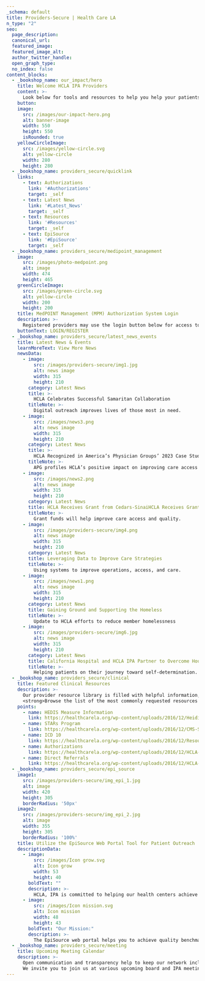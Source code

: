 ```yaml
---
_schema: default
title: Providers-Secure | Health Care LA
n_type: "2"
seo:
  page_description:
  canonical_url:
  featured_image:
  featured_image_alt:
  author_twitter_handle:
  open_graph_type:
  no_index: false
content_blocks:
  - _bookshop_name: our_impact/hero
    title: Welcome HCLA IPA Providers
    content: >-
      Look below for tools and resources to help you help your patients.
    button:
    image:
      src: /images/our-impact-hero.png
      alt: banner-image
      width: 550
      height: 550
      isRounded: true
    yellowCircleImage:
      src: /images/yellow-circle.svg
      alt: yellow-circle
      width: 280
      height: 280
  - _bookshop_name: providers_secure/quicklink
    links:
      - text: Authorizations
        link: '#Authorizations'
        target: _self
      - text: Latest News
        link: '#Latest_News'
        target: _self
      - text: Resources
        link: '#Resources'
        target: _self
      - text: EpiSource
        link: '#EpiSource'
        target: _self
  - _bookshop_name: providers_secure/medipoint_management
    image:
      src: /images/photo-medpoint.png
      alt: image
      width: 474
      height: 465
    greenCircleImage:
      src: /images/green-circle.svg
      alt: yellow-circle
      width: 200
      height: 200
    title: MedPOINT Management (MPM) Authorization System Login
    description: >-
      Registered providers may use the login button below for access to our Provider Portal System, courtesy of our management company, MPM. Non-registered providers may use the “Register” button below to submit a request for system access or contact MedPoint Management’s Network Management Department at 818-702-0100.
    buttonText: LOGIN/REGISTER
  - _bookshop_name: providers_secure/latest_news_events
    title: Latest News & Events
    learnMoreText: View More News
    newsData:
      - image:
          src: /images/providers-secure/img1.jpg
          alt: news image
          width: 315
          height: 210
        category: Latest News
        title: >-
          HCLA Celebrates Successful Samaritan Collaboration
        titleNote: >-
          Digital outreach improves lives of those most in need.
      - image:
          src: /images/news3.png
          alt: news image
          width: 315
          height: 210
        category: Latest News
        title: >-
          HCLA Recognized in America’s Physician Groups’ 2023 Case Studies in Excellence
        titleNote: >-
          APG profiles HCLA’s positive impact on improving care access
      - image:
          src: /images/news2.png
          alt: news image
          width: 315
          height: 210
        category: Latest News
        title: HCLA Receives Grant from Cedars-SinaiHCLA Receives Grant from Cedars-Sinai
        titleNote: >-
          Grant funds will help improve care access and quality.
      - image:
          src: /images/providers-secure/img4.png
          alt: news image
          width: 315
          height: 210
        category: Latest News
        title: Leveraging Data to Improve Care Strategies
        titleNote: >-
          Using systems to improve operations, access, and care.
      - image:
          src: /images/news1.png
          alt: news image
          width: 315
          height: 210
        category: Latest News
        title: Gaining Ground and Supporting the Homeless
        titleNote: >-
          Update to HCLA efforts to reduce member homelessness
      - image:
          src: /images/providers-secure/img6.jpg
          alt: news image
          width: 315
          height: 210
        category: Latest News
        title: California Hospital and HCLA IPA Partner to Overcome Housing Barriers
        titleNote: >-
          Helping patients on their journey toward self-determination.
  - _bookshop_name: providers_secure/clinical
    title: Featured Clinical Resources
    description: >-
      Our provider resource library is filled with helpful information, forms and educational materials—including health plan specific and required forms. Many library categories, like Clinical Practice Protocols, and Health Educational Materials feature content geared towards illness prevention and wellness. This content is designed to supplement the quality preventive care you provide patients every day.<br/><br/>
      <strong>Browse the list of the most commonly requested resources to the left, or <a class="text-blue" href="/resource-provider">Click Here</a> to enter the full Resource Center.</strong>
    points:
      - name: HEDIS Measure Information
        link: https://healthcarela.org/wp-content/uploads/2016/12/Heidis-Tip-Sheet-Flyer-_2-pages.pdf
      - name: STARs Program
        link: https://healthcarela.org/wp-content/uploads/2016/12/CMS-STARS-Rating-System-Overview-3.doc
      - name: ICD 10
        link: https://healthcarela.org/wp-content/uploads/2016/12/Resources-ICD101.docx
      - name: Authorizations
        link: https://healthcarela.org/wp-content/uploads/2016/12/HCLA-Full-Auth-Requests-Form.doc
      - name: Direct Referrals
        link: https://healthcarela.org/wp-content/uploads/2016/12/HCLA-Direct-Referral-Form.doc
  - _bookshop_name: providers_secure/epi_source
    image1:
      src: /images/providers-secure/img_epi_1.jpg
      alt: image
      width: 420
      height: 305
      borderRadius: '50px'
    image2:
      src: /images/providers-secure/img_epi_2.jpg
      alt: image
      width: 355
      height: 305
      borderRadius: '100%'
    title: Utilize the EpiSource Web Portal Tool for Patient Outreach
    descriptionData:
      - image:
          src: /images/Icon grow.svg
          alt: Icon grow
          width: 53
          height: 40
        boldText: ""
        description: >-
          HCLA, IPA is committed to helping our health centers achieve HEDIS quality benchmarks, and engaging with our EpiSource web portal is an excellent way to start. The portal provides HEDIS performance information by selected line of business. Data on the portal will be refreshed quarterly and provides summary IPA level and individual clinic level data for analysis and member outreach purposes. Once you log in, a user guide is available on the site.
      - image:
          src: /images/Icon mission.svg
          alt: Icon mission
          width: 48
          height: 43
        boldText: "Our Mission:"
        description: >-
          The EpiSource web portal helps you to achieve quality benchmarks required by health plans. By meeting these benchmarks health centers may benefit from additional incentives provided by the IPA and certain health plans.
  - _bookshop_name: providers_secure/meeting
    title: Upcoming Meeting Calendar
    description: >-
      Open communication and transparency help to keep our network inclusive and connected.
      We invite you to join us at various upcoming board and IPA meetings, and to be an active voice in the HCLA IPA family.
---
```

